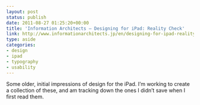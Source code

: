 ```yaml
---
layout: post
status: publish
date: 2011-08-27 01:25:20+00:00
title: 'Information Architects – Designing for iPad: Reality Check'
link: http://www.informationarchitects.jp/en/designing-for-ipad-reality-check/
type: aside
categories:
- design
- ipad
- typography
- usability
---
```


Some older, initial impressions of design for the iPad. I’m working to create a collection of these, and am tracking down the ones I didn’t save when I first read them.
